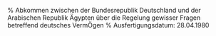 % Abkommen zwischen der Bundesrepublik Deutschland und der Arabischen Republik Ägypten über die Regelung gewisser Fragen betreffend deutsches VermÖgen
% Ausfertigungsdatum: 28.04.1980
 